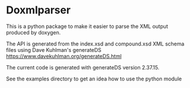 Doxmlparser
===========

This is a python package to make it easier to parse the XML output produced by doxygen.

The API is generated from the index.xsd and compound.xsd XML schema files using
Dave Kuhlman's generateDS https://www.davekuhlman.org/generateDS.html

The current code is generated with generateDS version 2.37.15.

See the examples directory to get an idea how to use the python module

